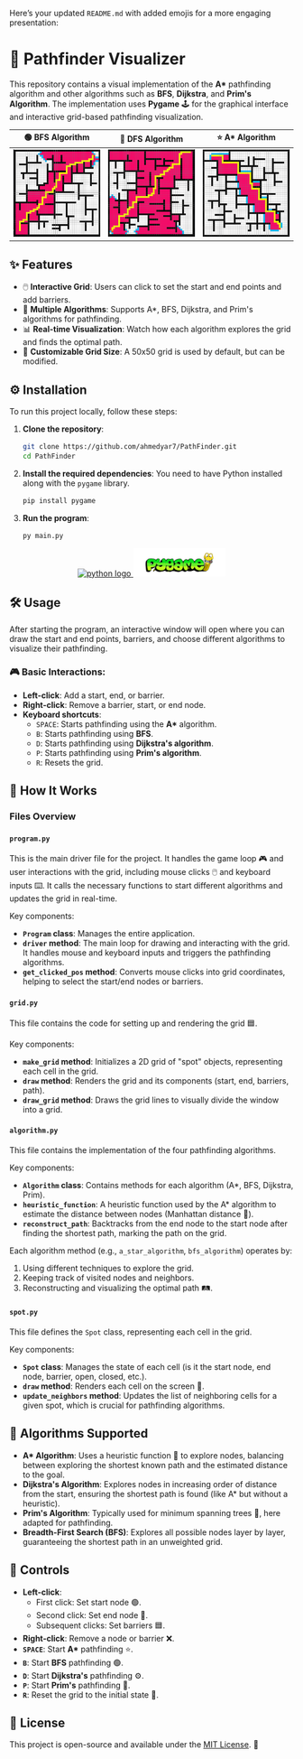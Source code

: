 Here’s your updated `README.md` with added emojis for a more engaging presentation:

# 🧭 Pathfinder Visualizer

This repository contains a visual implementation of the **A\*** pathfinding algorithm and other algorithms such as **BFS**, **Dijkstra**, and **Prim's Algorithm**. The implementation uses **Pygame** 🕹️ for the graphical interface and interactive grid-based pathfinding visualization.

| 🟢 **BFS Algorithm**      | 🔵 **DFS Algorithm**      | ⭐ **A\* Algorithm**       |
| ------------------------- | ------------------------- | -------------------------- |
| ![BFS Image](img/bfs.png) | ![DFS Image](img/dfs.png) | ![A* Image](img/astar.png) |

## ✨ Features

- 🖱️ **Interactive Grid**: Users can click to set the start and end points and add barriers.
- 🧠 **Multiple Algorithms**: Supports A\*, BFS, Dijkstra, and Prim's algorithms for pathfinding.
- 📊 **Real-time Visualization**: Watch how each algorithm explores the grid and finds the optimal path.
- 🔧 **Customizable Grid Size**: A 50x50 grid is used by default, but can be modified.

## ⚙️ Installation

To run this project locally, follow these steps:

1. **Clone the repository**:

   ```bash
   git clone https://github.com/ahmedyar7/PathFinder.git
   cd PathFinder
   ```

2. **Install the required dependencies**:
   You need to have Python installed along with the `pygame` library.

   ```bash
   pip install pygame
   ```

3. **Run the program**:
   ```bash
   py main.py
   ```

<div align="center">
   <a href="https://www.python.org/">
      <img src="https://img.shields.io/badge/Python-3776AB?logo=python&logoColor=white&style=for-the-badge" height="50" alt="python logo"  />
  </a>
  <a href="https://www.pygame.org/news">
      <img src="img/pygamenew.png" height="50" alt="pygame logo"  />
  </a>
</div>

## 🛠️ Usage

After starting the program, an interactive window will open where you can draw the start and end points, barriers, and choose different algorithms to visualize their pathfinding.

### 🎮 Basic Interactions:

- **Left-click**: Add a start, end, or barrier.
- **Right-click**: Remove a barrier, start, or end node.
- **Keyboard shortcuts**:
  - `SPACE`: Starts pathfinding using the **A\*** algorithm.
  - `B`: Starts pathfinding using **BFS**.
  - `D`: Starts pathfinding using **Dijkstra's algorithm**.
  - `P`: Starts pathfinding using **Prim's algorithm**.
  - `R`: Resets the grid.

## 🧠 How It Works

### Files Overview

#### `program.py`

This is the main driver file for the project. It handles the game loop 🎮 and user interactions with the grid, including mouse clicks 🖱️ and keyboard inputs ⌨️. It calls the necessary functions to start different algorithms and updates the grid in real-time.

Key components:

- **`Program` class**: Manages the entire application.
- **`driver` method**: The main loop for drawing and interacting with the grid. It handles mouse and keyboard inputs and triggers the pathfinding algorithms.
- **`get_clicked_pos` method**: Converts mouse clicks into grid coordinates, helping to select the start/end nodes or barriers.

#### `grid.py`

This file contains the code for setting up and rendering the grid 🟦.

Key components:

- **`make_grid` method**: Initializes a 2D grid of "spot" objects, representing each cell in the grid.
- **`draw` method**: Renders the grid and its components (start, end, barriers, path).
- **`draw_grid` method**: Draws the grid lines to visually divide the window into a grid.

#### `algorithm.py`

This file contains the implementation of the four pathfinding algorithms.

Key components:

- **`Algorithm` class**: Contains methods for each algorithm (A\*, BFS, Dijkstra, Prim).
- **`heuristic_function`**: A heuristic function used by the A\* algorithm to estimate the distance between nodes (Manhattan distance 📐).
- **`reconstruct_path`**: Backtracks from the end node to the start node after finding the shortest path, marking the path on the grid.

Each algorithm method (e.g., `a_star_algorithm`, `bfs_algorithm`) operates by:

1. Using different techniques to explore the grid.
2. Keeping track of visited nodes and neighbors.
3. Reconstructing and visualizing the optimal path 🛤️.

#### `spot.py`

This file defines the `Spot` class, representing each cell in the grid.

Key components:

- **`Spot` class**: Manages the state of each cell (is it the start node, end node, barrier, open, closed, etc.).
- **`draw` method**: Renders each cell on the screen 🎨.
- **`update_neighbors` method**: Updates the list of neighboring cells for a given spot, which is crucial for pathfinding algorithms.

## 🚀 Algorithms Supported

- **A\* Algorithm**: Uses a heuristic function 🧠 to explore nodes, balancing between exploring the shortest known path and the estimated distance to the goal.
- **Dijkstra's Algorithm**: Explores nodes in increasing order of distance from the start, ensuring the shortest path is found (like A\* but without a heuristic).
- **Prim's Algorithm**: Typically used for minimum spanning trees 🌲, here adapted for pathfinding.
- **Breadth-First Search (BFS)**: Explores all possible nodes layer by layer, guaranteeing the shortest path in an unweighted grid.

## 🎯 Controls

- **Left-click**:
  - First click: Set start node 🟢.
  - Second click: Set end node 🔴.
  - Subsequent clicks: Set barriers 🟦.
- **Right-click**: Remove a node or barrier ❌.
- **`SPACE`**: Start **A\*** pathfinding ⭐.
- **`B`**: Start **BFS** pathfinding 🟢.
- **`D`**: Start **Dijkstra's** pathfinding ⚙️.
- **`P`**: Start **Prim's** pathfinding 🌲.
- **`R`**: Reset the grid to the initial state 🔄.

## 📜 License

This project is open-source and available under the [MIT License](LICENSE). 📝
